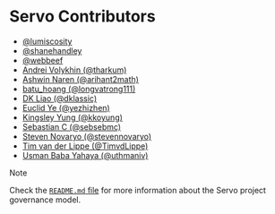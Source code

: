 # Servo Contributors

- [@lumiscosity](https://github.com/lumiscosity)
- [@shanehandley](https://github.com/shanehandley)
- [@webbeef](https://github.com/webbeef)
- [Andrei Volykhin (@tharkum)](https://github.com/tharkum)
- [Ashwin Naren (@arihant2math)](https://github.com/arihant2math)
- [batu_hoang (@longvatrong111)](https://github.com/longvatrong111)
- [DK Liao (@dklassic)](https://github.com/dklassic)
- [Euclid Ye (@yezhizhen)](https://github.com/yezhizhen)
- [Kingsley Yung (@kkoyung)](https://github.com/kkoyung)
- [Sebastian C (@sebsebmc)](https://github.com/sebsebmc)
- [Steven Novaryo (@stevennovaryo)](https://github.com/stevennovaryo)
- [Tim van der Lippe (@TimvdLippe)](https://github.com/TimvdLippe)
- [Usman Baba Yahaya (@uthmaniv)](https://github.com/uthmaniv)

> [!NOTE]
> Check the [`README.md` file](README.md) for more information about the Servo project governance model.

